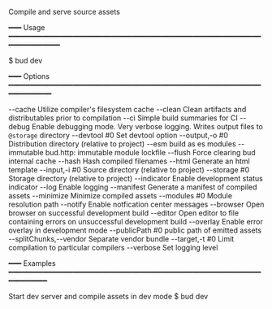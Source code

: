 Compile and serve source assets

━━━ Usage ━━━━━━━━━━━━━━━━━━━━━━━━━━━━━━━━━━━━━━━━━━━━━━━━━━━━━━━━━━━━━━━━━━━━━━━

$ bud dev

━━━ Options ━━━━━━━━━━━━━━━━━━━━━━━━━━━━━━━━━━━━━━━━━━━━━━━━━━━━━━━━━━━━━━━━━━━━━

  --cache                   Utilize compiler's filesystem cache
  --clean                   Clean artifacts and distributables prior to compilation
  --ci                      Simple build summaries for CI
  --debug                   Enable debugging mode. Very verbose logging. Writes output files to `@storage` directory
  --devtool #0              Set devtool option
  --output,-o #0            Distribution directory (relative to project)
  --esm                     build as es modules
  --immutable               bud.http: immutable module lockfile
  --flush                   Force clearing bud internal cache
  --hash                    Hash compiled filenames
  --html                    Generate an html template
  --input,-i #0             Source directory (relative to project)
  --storage #0              Storage directory (relative to project)
  --indicator               Enable development status indicator
  --log                     Enable logging
  --manifest                Generate a manifest of compiled assets
  --minimize                Minimize compiled assets
  --modules #0              Module resolution path
  --notify                  Enable notfication center messages
  --browser                 Open browser on successful development build
  --editor                  Open editor to file containing errors on unsuccessful development build
  --overlay                 Enable error overlay in development mode
  --publicPath #0           public path of emitted assets
  --splitChunks,--vendor    Separate vendor bundle
  --target,-t #0            Limit compilation to particular compilers
  --verbose                 Set logging level

━━━ Examples ━━━━━━━━━━━━━━━━━━━━━━━━━━━━━━━━━━━━━━━━━━━━━━━━━━━━━━━━━━━━━━━━━━━━

Start dev server and compile assets in dev mode
  $ bud dev
